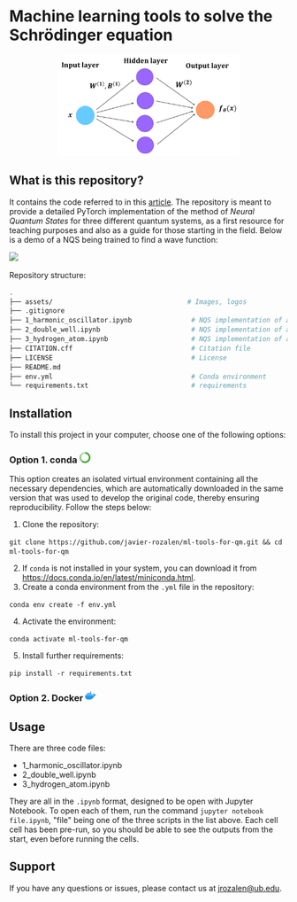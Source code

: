 # Machine learning tools to solve the Schrödinger equation
<p align="center"><img src="assets/simple_ann.png" alt="Fancy Neural Network" width="65%" height="auto"/></p>

## What is this repository?
It contains the code referred to in this [article](https://arxiv.org/abs/2205.12795). The repository is meant to provide a detailed PyTorch implementation of the method of *Neural Quantum States* for three different quantum systems, as a first resource for teaching purposes and also as a guide for those starting in the field. Below is a demo of a NQS being trained to find a wave function:

<img src="https://media.giphy.com/media/vFKqnCdLPNOKc/giphy.gif" width="30%" height="auto" />

Repository structure:

```bash
.
├── assets/                                  # Images, logos
├── .gitignore
├── 1_harmonic_oscillator.ipynb               # NQS implementation of a quantum HO
├── 2_double_well.ipynb                       # NQS implementation of a quantum double well
├── 3_hydrogen_atom.ipynb                     # NQS implementation of a hydrogenoid atom
├── CITATION.cff                              # Citation file
├── LICENSE                                   # License
├── README.md
├── env.yml                                   # Conda environment
└── requirements.txt                          # requirements
```

## Installation
To install this project in your computer, choose one of the following options:

### Option 1. conda  <img src="assets/anaconda.svg" alt="anaconda" width="20" height="20"/>
This option creates an isolated virtual environment containing all the necessary dependencies, which are automatically downloaded in the same version that was used to develop the original code, thereby ensuring reproducibility. Follow the steps below:

1. Clone the repository:

`git clone https://github.com/javier-rozalen/ml-tools-for-qm.git && cd ml-tools-for-qm`

2. If ```conda``` is not installed in your system, you can download it from https://docs.conda.io/en/latest/miniconda.html. 
3. Create a conda environment from the ```.yml``` file in the repository: 

`conda env create -f env.yml`

4. Activate the environment: 

`conda activate ml-tools-for-qm`

5. Install further requirements:

`pip install -r requirements.txt`

### Option 2. Docker   <img src="assets/docker.svg" alt="anaconda" width="20" height="20"/>


## Usage
There are three code files: 
* 1_harmonic_oscillator.ipynb
* 2_double_well.ipynb
* 3_hydrogen_atom.ipynb

They are all in the `.ipynb` format, designed to be open with Jupyter Notebook. To open each of them, run the command `jupyter notebook file.ipynb`, "file" being one of the three scripts in the list above. Each cell cell has been pre-run, so you should be able to see the outputs from the start, even before running the cells.

## Support
If you have any questions or issues, please contact us at jrozalen@ub.edu.
